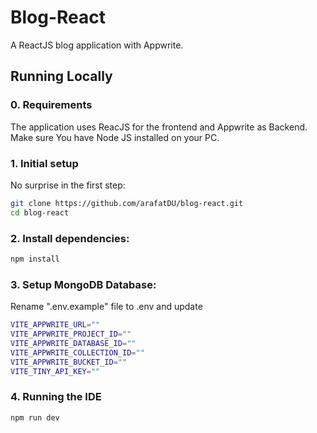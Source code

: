 # Blog-React
A ReactJS blog application with Appwrite.

## Running Locally

### 0. Requirements

The application uses ReacJS for the frontend and Appwrite as Backend.
Make sure You have Node JS installed on your PC.


### 1. Initial setup

No surprise in the first step:

```bash
git clone https://github.com/arafatDU/blog-react.git
cd blog-react
```

### 2. Install dependencies:

```bash
npm install
```

### 3. Setup MongoDB Database:

Rename ".env.example" file to .env and update 

```bash
VITE_APPWRITE_URL=""
VITE_APPWRITE_PROJECT_ID=""
VITE_APPWRITE_DATABASE_ID=""
VITE_APPWRITE_COLLECTION_ID=""
VITE_APPWRITE_BUCKET_ID=""
VITE_TINY_API_KEY=""
```

### 4. Running the IDE

```bash
npm run dev
```